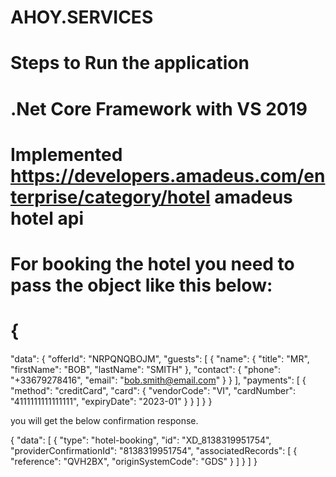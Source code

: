 # AHOY.SERVICES
# 
# Steps to Run the application
# 
# .Net Core Framework with VS 2019
# 
# Implemented https://developers.amadeus.com/enterprise/category/hotel amadeus hotel api
# 
# For booking the hotel you need to pass the object like this below:
# 
# {
  "data": {
    "offerId": "NRPQNQBOJM",
    "guests": [
      {
        "name": {
          "title": "MR",
          "firstName": "BOB",
          "lastName": "SMITH"
        },
        "contact": {
          "phone": "+33679278416",
          "email": "bob.smith@email.com"
        }
      }
    ],
    "payments": [
      {
        "method": "creditCard",
        "card": {
          "vendorCode": "VI",
          "cardNumber": "4111111111111111",
          "expiryDate": "2023-01"
        }
      }
    ]
  }
}

you will get the below confirmation response.

{
  "data": [
    {
      "type": "hotel-booking",
      "id": "XD_8138319951754",
      "providerConfirmationId": "8138319951754",
      "associatedRecords": [
        {
          "reference": "QVH2BX",
          "originSystemCode": "GDS"
        }
      ]
    }
  ]
}
# 
# 
# 
# 
# 
# 
# 
# 
# 
# 
# 
# 
